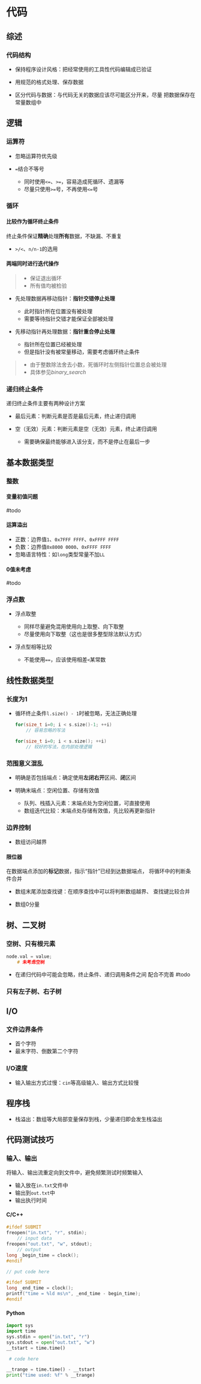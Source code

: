 #	代码

##	综述

###	代码结构

-	保持程序设计风格：把经常使用的工具性代码编辑成已验证

-	用规范的格式处理、保存数据

-	区分代码与数据：与代码无关的数据应该尽可能区分开来，尽量
	把数据保存在常量数组中

##	逻辑

###	运算符

-	忽略运算符优先级

-	`=`结合不等号

	-	同时使用`<=`、`>=`，容易造成死循环、遗漏等
	-	尽量只使用`>=`号，不再使用`<=`号

###	循环

####	比较作为循环终止条件

终止条件保证**精确**处理**所有**数据，不缺漏、不重复

-	`>/<`、`n/n-1`的选用

####	两端同时进行迭代操作

> - 保证退出循环
> - 所有值均被检验

-	先处理数据再移动指针：**指针交错停止处理**
	-	此时指针所在位置没有被处理
	-	需要等待指针交错才能保证全部被处理

-	先移动指针再处理数据：**指针重合停止处理**
	-	指针所在位置已经被处理
	-	但是指针没有被常量移动，需要考虑循环终止条件

> - 由于整数除法舍去小数，死循环时左侧指针位置总会被处理
> - 具体参见*binary_search*

###	递归终止条件

递归终止条件主要有两种设计方案

-	最后元素：判断元素是否是最后元素，终止递归调用

-	空（无效）元素：判断元素是空（无效）元素，终止递归调用
	-	需要确保最终能够进入该分支，而不是停止在最后一步

##	基本数据类型

###	整数

####	变量初值问题

#todo

####	运算溢出

-	正数：边界值`1`、`0x7FFF FFFF`、`0xFFFF FFFF`
-	负数：边界值`0x8000 0000`、`0xFFFF FFFF`
-	忽略语言特性：如`long`类型常量不加`LL`

####	0值未考虑

#todo

###	浮点数

-	浮点取整
	-	同样尽量避免混用使用向上取整、向下取整
	-	尽量使用向下取整（这也是很多整型除法默认方式）

-	浮点型相等比较
	-	不能使用`==`，应该使用相差`<`某常数

##	线性数据类型

###	长度为1

-	循环终止条件`l.size() - 1`时被忽略，无法正确处理

	```c
	for(size_t i=0; i < s.size()-1; ++i)
		// 容易忽略的写法

	for(size_t i=0; i < s.size(); ++i)
		// 较好的写法，在内部处理逻辑
	```

###	范围意义混乱

-	明确是否包括端点：确定使用**左闭右开**区间、**闭**区间

-	明确末端点：空闲位置、存储有效值

	-	队列、栈插入元素：末端点处为空闲位置，可直接使用
	-	数组迭代比较：末端点处存储有效值，先比较再更新指针

###	边界控制

-	数组访问越界

####	限位器

在数据端点添加的**标记**数据，指示“指针”已经到达数据端点，
将循环中的判断条件合并

-	数组末尾添加查找键：在顺序查找中可以将判断数组越界、
	查找键比较合并

-	数组0分量

##	树、二叉树

###	空树、只有根元素

```c
node.val = value;
	# 未考虑空树
```

-	在递归代码中可能会忽略，终止条件、递归调用条件之间
	配合不完善
	#todo

###	只有左子树、右子树

##	I/O

###	文件边界条件

-	首个字符
-	最末字符、倒数第二个字符

###	I/O速度

-	输入输出方式过慢：`cin`等高级输入、输出方式比较慢

##	程序栈

-	栈溢出：数组等大局部变量保存到栈，少量递归即会发生栈溢出

##	代码测试技巧

###	输入、输出

将输入、输出流重定向到文件中，避免频繁测试时频繁输入

-	输入放在`in.txt`文件中
-	输出到`out.txt`中
-	输出执行时间

####	C/C++

```cpp
#ifdef SUBMIT
freopen("in.txt", "r", stdin);
	// input data
freopen("out.txt", "w", stdout);
	// output
long _begin_time = clock();
#endif

// put code here

#ifdef SUBMIT
long _end_time = clock();
printf("time = %ld ms\n", _end_time - begin_time);
#endif
```

####	Python

```python
import sys
import time
sys.stdin = open("in.txt", "r")
sys.stdout = open("out.txt", "w")
__tstart = time.time()

 # code here

__trange = time.time() - __tstart
print("time used: %f" % __trange)
```







